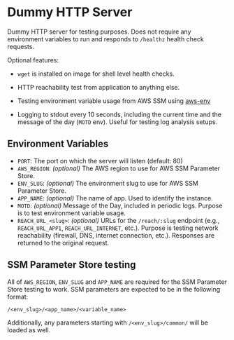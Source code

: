 # Dummy HTTP Server

Dummy HTTP server for testing purposes. Does not require any environment variables to run and responds to `/healthz` health check requests.

Optional features:

- `wget` is installed on image for shell level health checks.

- HTTP reachability test from application to anything else.

- Testing environment variable usage from AWS SSM using [aws-env](https://github.com/Droplr/aws-env)

- Logging to stdout every 10 seconds, including the current time and the message of the day (`MOTD` env). Useful for testing log analysis setups.

## Environment Variables

- `PORT`: The port on which the server will listen (default: 80)
- `AWS_REGION`: _(optional)_ The AWS region to use for AWS SSM Parameter Store.
- `ENV_SLUG`: _(optional)_ The environment slug to use for AWS SSM Parameter Store.
- `APP_NAME`: _(optional)_ The name of app. Used to identify the instance.
- `MOTD`: _(optional)_ Message of the Day, included in periodic logs. Purpose is to test environment variable usage.
- `REACH_URL_<slug>`: _(optional)_ URLs for the `/reach/:slug` endpoint (e.g., `REACH_URL_APP1`, `REACH_URL_INTERNET`, etc.). Purpose is testing network reachability (firewall, DNS, internet connection, etc.). Responses are returned to the original request.

## SSM Parameter Store testing

All of `AWS_REGION`, `ENV_SLUG` and `APP_NAME` are required for the SSM Parameter Store testing to work. SSM parameters are expected to be in the following format:

```
/<env_slug>/<app_name>/<variable_name>
```

Additionally, any parameters starting with `/<env_slug>/common/` will be loaded as well.
